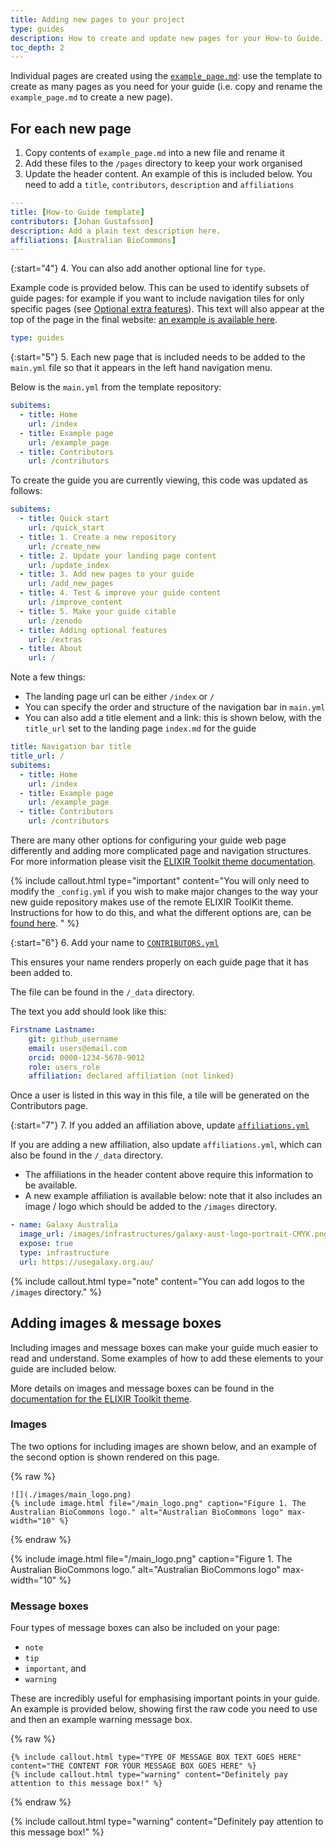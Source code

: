 ```yaml
---
title: Adding new pages to your project
type: guides
description: How to create and update new pages for your How-to Guide.
toc_depth: 2
---
```



Individual pages are created using the [`example_page.md`](https://github.com/AustralianBioCommons/guide-template/blob/ef31713ddb011e3fed11ad36aacd993761f9d771/pages/example_page.md): use the template to create as many pages as you need for your guide (i.e. copy and rename the `example_page.md` to create a new page).

## For each new page

1. Copy contents of `example_page.md` into a new file and rename it
2. Add these files to the `/pages` directory to keep your work organised
3. Update the header content. An example of this is included below. You need to add a `title`, `contributors`, `description` and `affiliations`

```yaml
---
title: [How-to Guide template]
contributors: [Johan Gustafsson]
description: Add a plain text description here.
affiliations: [Australian BioCommons]
---   
```

{:start="4"}
4. You can also add another optional line for `type`. 

Example code is provided below. This can be used to identify subsets of guide pages: for example if you want to include navigation tiles for only specific pages (see [Optional extra features](extras.md)). This text will also appear at the top of the page in the final website: [an example is available here](https://australianbiocommons.github.io/how-to-guide-template/add_new_pages). 

```yaml
type: guides
```

{:start="5"}
5. Each new page that is included needs to be added to the `main.yml` file so that it appears in the left hand navigation menu. 

Below is the `main.yml` from the template repository:
```yaml
subitems:
  - title: Home
    url: /index
  - title: Example page
    url: /example_page
  - title: Contributors
    url: /contributors
```

To create the guide you are currently viewing, this code was updated as follows:

```yaml
subitems:
  - title: Quick start
    url: /quick_start
  - title: 1. Create a new repository
    url: /create_new
  - title: 2. Update your landing page content
    url: /update_index
  - title: 3. Add new pages to your guide
    url: /add_new_pages
  - title: 4. Test & improve your guide content
    url: /improve_content
  - title: 5. Make your guide citable
    url: /zenodo
  - title: Adding optional features
    url: /extras
  - title: About
    url: /
```

Note a few things:
- The landing page url can be either `/index` or `/`
- You can specify the order and structure of the navigation bar in `main.yml`
- You can also add a title element and a link: this is shown below, with the `title_url` set to the landing page `index.md` for the guide

```yaml
title: Navigation bar title
title_url: /
subitems:
  - title: Home
    url: /index
  - title: Example page
    url: /example_page
  - title: Contributors
    url: /contributors
```


There are many other options for configuring your guide web page differently and adding more complicated page and navigation structures. For more information please visit the [ELIXIR Toolkit theme documentation](https://elixir-belgium.github.io/elixir-toolkit-theme/).

{% include callout.html type="important" content="You will only need to modify the `_config.yml` if you wish to make major changes to the way your new guide repository makes use of the remote ELIXIR ToolKit theme. Instructions for how to do this, and what the different options are, can be [found here](https://elixir-belgium.github.io/elixir-toolkit-theme/configuring_theme). " %}

{:start="6"}
6. Add your name to [`CONTRIBUTORS.yml`](https://github.com/AustralianBioCommons/guide-template/blob/ef31713ddb011e3fed11ad36aacd993761f9d771/_data/CONTRIBUTORS.yml)

This ensures your name renders properly on each guide page that it has been added to. 

The file can be found in the `/_data` directory.

The text you add should look like this:

```yaml
Firstname Lastname:
    git: github_username
    email: users@email.com
    orcid: 0000-1234-5678-9012
    role: users_role
    affiliation: declared affiliation (not linked)
```

Once a user is listed in this way in this file, a tile will be generated on the Contributors page.

{:start="7"}
7. If you added an affiliation above, update [`affiliations.yml`](https://github.com/AustralianBioCommons/guide-template/blob/ef31713ddb011e3fed11ad36aacd993761f9d771/_data/affiliations.yml)

If you are adding a new affiliation, also update `affiliations.yml`, which can also be found in the `/_data` directory. 
   - The affiliations in the header content above require this information to be available. 
   - A new example affiliation is available below: note that it also includes an image / logo which should be added to the `/images` directory.

```yaml
- name: Galaxy Australia
  image_url: /images/infrastructures/galaxy-aust-logo-portrait-CMYK.png
  expose: true
  type: infrastructure
  url: https://usegalaxy.org.au/
```

{% include callout.html type="note" content="You can add logos to the `/images` directory." %}


## Adding images & message boxes

Including images and message boxes can make your guide much easier to read and understand. Some examples of how to add these elements to your guide are included below.

More details on images and message boxes can be found in the [documentation for the ELIXIR Toolkit theme](https://elixir-belgium.github.io/elixir-toolkit-theme/markdown_cheat_sheet#message-boxes).


### Images

The two options for including images are shown below, and an example of the second option is shown rendered on this page.

{% raw %}
```
![](./images/main_logo.png)
{% include image.html file="/main_logo.png" caption="Figure 1. The Australian BioCommons logo." alt="Australian BioCommons logo" max-width="10" %}
```
{% endraw %}

{% include image.html file="/main_logo.png" caption="Figure 1. The Australian BioCommons logo." alt="Australian BioCommons logo" max-width="10" %}


### Message boxes

Four types of message boxes can also be included on your page: 
- `note`
- `tip`
- `important`, and
- `warning`

These are incredibly useful for emphasising important points in your guide.
An example is provided below, showing first the raw code you need to use and then an example warning message box.

{% raw %}
```
{% include callout.html type="TYPE OF MESSAGE BOX TEXT GOES HERE" content="THE CONTENT FOR YOUR MESSAGE BOX GOES HERE" %}
{% include callout.html type="warning" content="Definitely pay attention to this message box!" %}
```
{% endraw %}

{% include callout.html type="warning" content="Definitely pay attention to this message box!" %}


